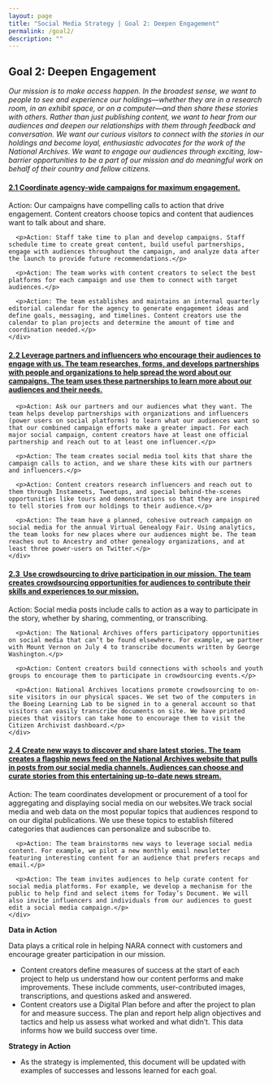 ```yaml
---
layout: page
title: "Social Media Strategy | Goal 2: Deepen Engagement"
permalink: /goal2/
description: ""
---
```


## Goal 2: Deepen Engagement

<em>Our mission is to make access happen. In the broadest sense, we want to people to see and experience our holdings—whether they are in a research room, in an exhibit space, or on a computer—and then share these stories with others. Rather than just publishing content, we want to hear from our audiences and deepen our </em><em>relationships with them through feedback and conversation. We want our curious visitors to connect with the stories in our holdings and become loyal, enthusiastic advocates for the work of the National Archives. We want to engage our audiences through exciting, low-barrier opportunities to be a part of our mission and do meaningful work on behalf of their country and fellow citizens. </em>

<div class="panel-group" id="accordion">

<div class="panel panel-default">
  <div class="panel-heading">
    <h4 class="panel-title">
      <a data-toggle="collapse" data-parent="#accordion" href="#collapse1">
        2.1 <strong>Coordinate agency-wide campaigns for maximum engagement. </strong>
      </a>
    </h4>
  </div>
  <div id="collapse1" class="panel-collapse collapse">
    <div class="panel-body">
      <p>Action: Our campaigns have compelling calls to action that drive engagement. Content creators choose topics and content that audiences want to talk about and share.</p>

      <p>Action: Staff take time to plan and develop campaigns. Staff schedule time to create great content, build useful partnerships, engage with audiences throughout the campaign, and analyze data after the launch to provide future recommendations.</p>

      <p>Action: The team works with content creators to select the best platforms for each campaign and use them to connect with target audiences.</p>

      <p>Action: The team establishes and maintains an internal quarterly editorial calendar for the agency to generate engagement ideas and define goals, messaging, and timelines. Content creators use the calendar to plan projects and determine the amount of time and coordination needed.</p>
    </div>
  </div>
</div>




<div class="panel panel-default">
  <div class="panel-heading">
    <h4 class="panel-title">
      <a data-toggle="collapse" data-parent="#accordion" href="#collapse1">
      2.2 <strong>Leverage partners and influencers who encourage their audiences to engage with us. </strong>The team researches, forms, and develops partnerships with people and organizations to help spread the word about our campaigns. The team uses these partnerships to learn more about our audiences and their needs.
      </a>
    </h4>
  </div>
  <div id="collapse1" class="panel-collapse collapse">
    <div class="panel-body">

      <p>Action: Ask our partners and our audiences what they want. The team helps develop partnerships with organizations and influencers (power users on social platforms) to learn what our audiences want so that our combined campaign efforts make a greater impact. For each major social campaign, content creators have at least one official partnership and reach out to at least one influencer.</p>

      <p>Action: The team creates social media tool kits that share the campaign calls to action, and we share these kits with our partners and influencers.</p>

      <p>Action: Content creators research influencers and reach out to them through Instameets, Tweetups, and special behind-the-scenes opportunities like tours and demonstrations so that they are inspired to tell stories from our holdings to their audience.</p>

      <p>Action: The team have a planned, cohesive outreach campaign on social media for the annual Virtual Genealogy Fair. Using analytics, the team looks for new places where our audiences might be. The team reaches out to Ancestry and other genealogy organizations, and at least three power-users on Twitter.</p>
    </div>
  </div>
</div>



<div class="panel panel-default">
  <div class="panel-heading">
    <h4 class="panel-title">
      <a data-toggle="collapse" data-parent="#accordion" href="#collapse1">
      2.3 &nbsp;<strong>Use crowdsourcing to drive participation in our mission. </strong>The team creates crowdsourcing opportunities for audiences to contribute their skills and experiences to our mission.
      </a>
    </h4>
  </div>
  <div id="collapse1" class="panel-collapse collapse">
    <div class="panel-body">
      <p>Action: Social media posts include calls to action as a way to participate in the story, whether by sharing, commenting, or transcribing.</p>

      <p>Action: The National Archives offers participatory opportunities on social media that can’t be found elsewhere. For example, we partner with Mount Vernon on July 4 to transcribe documents written by George Washington.</p>

      <p>Action: Content creators build connections with schools and youth groups to encourage them to participate in crowdsourcing events.</p>

      <p>Action: National Archives locations promote crowdsourcing to on-site visitors in our physical spaces. We set two of the computers in the Boeing Learning Lab to be signed in to a general account so that visitors can easily transcribe documents on site. We have printed pieces that visitors can take home to encourage them to visit the Citizen Archivist dashboard.</p>
    </div>
  </div>
</div>




<div class="panel panel-default">
  <div class="panel-heading">
    <h4 class="panel-title">
      <a data-toggle="collapse" data-parent="#accordion" href="#collapse1">
      2.4 <strong>Create new ways to discover and share latest stories.</strong> The team creates a flagship news feed on the National Archives website that pulls in posts from our social media channels. Audiences can choose and curate stories from this entertaining up-to-date news stream.
      </a>
    </h4>
  </div>
  <div id="collapse1" class="panel-collapse collapse">
    <div class="panel-body">
      <p>Action: The team coordinates development or procurement of a tool for aggregating and displaying social media on our websites.We track social media and web data on the most popular topics that audiences respond to on our digital publications. We use these topics to establish filtered categories that audiences can personalize and subscribe to.</p>

      <p>Action: The team brainstorms new ways to leverage social media content. For example, we pilot a new monthly email newsletter featuring interesting content for an audience that prefers recaps and email.</p>

      <p>Action: The team invites audiences to help curate content for social media platforms. For example, we develop a mechanism for the public to help find and select items for Today’s Document. We will also invite influencers and individuals from our audiences to guest edit a social media campaign.</p>
    </div>
  </div>
</div>



</div>
<strong>Data in Action</strong>

Data plays a critical role in helping NARA connect with customers and encourage greater participation in our mission.

<ul>
  <li>
  Content creators define measures of success at the start of each project to help us understand how our content performs and make improvements. These include comments, user-contributed images, transcriptions, and questions asked and answered.
  </li>
  <li>
  Content creators use a Digital Plan before and after the project to plan for and measure success. The plan and report help align objectives and tactics and help us assess what worked and what didn’t. This data informs how we build success over time.
  </li>
</ul>

<strong>Strategy in Action</strong>

<ul>
  <li>As the strategy is implemented, this document will be updated with examples of successes and lessons learned for each goal.</li>
</ul>
